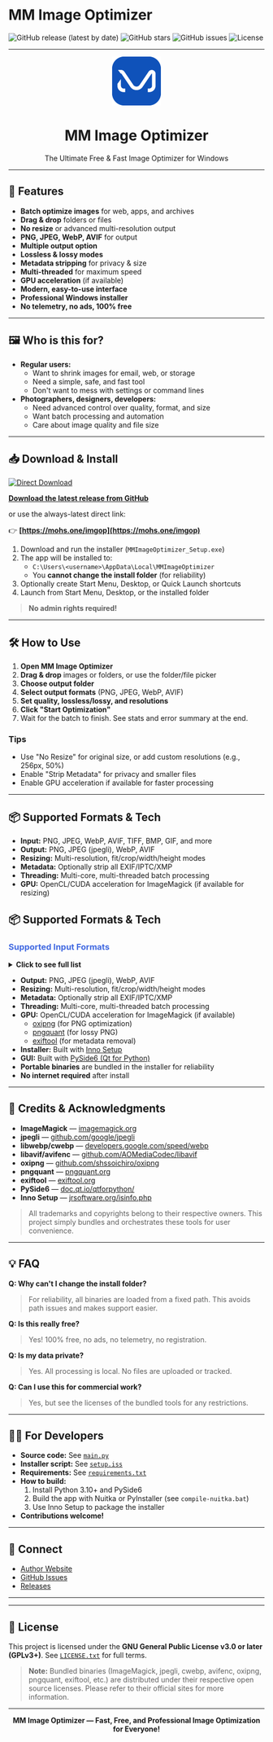 # MM Image Optimizer

![GitHub release (latest by date)](https://img.shields.io/github/v/release/mohseni-mr/MMImageOptimizer?style=for-the-badge)
![GitHub stars](https://img.shields.io/github/stars/mohseni-mr/MMImageOptimizer?style=for-the-badge)
![GitHub issues](https://img.shields.io/github/issues/mohseni-mr/MMImageOptimizer?style=for-the-badge)
![License](https://img.shields.io/github/license/mohseni-mr/MMImageOptimizer?style=for-the-badge)

---

<p align="center">
    <img width="96" alt="MM Image Optimizer Logo" src='https://raw.githubusercontent.com/mohseni-mr/MMImageOptimizer/refs/heads/main/mohseni-blue-logo-96.png'/>
</p>

<h1 align="center">MM Image Optimizer</h1>

<p align="center">The Ultimate Free & Fast Image Optimizer for Windows</p>

---

## 🚀 Features

- **Batch optimize images** for web, apps, and archives
- **Drag & drop** folders or files
- **No resize** or advanced multi-resolution output
- **PNG, JPEG, WebP, AVIF** for output
- **Multiple output option**
- **Lossless & lossy modes**
- **Metadata stripping** for privacy & size
- **Multi-threaded** for maximum speed
- **GPU acceleration** (if available)
- **Modern, easy-to-use interface**
- **Professional Windows installer**
- **No telemetry, no ads, 100% free**

---

## 🖼️ Who is this for?

- **Regular users:**
  - Want to shrink images for email, web, or storage
  - Need a simple, safe, and fast tool
  - Don't want to mess with settings or command lines
- **Photographers, designers, developers:**
  - Need advanced control over quality, format, and size
  - Want batch processing and automation
  - Care about image quality and file size

---

## 📥 Download & Install

<a href="https://mohs.one/imgop">
  <img src="https://img.shields.io/badge/Direct%20Download-Cloudflare%20R2-blue?style=for-the-badge" alt="Direct Download"/>
</a>

**[Download the latest release from GitHub](https://github.com/mohseni-mr/MMImageOptimizer/releases/latest)**

or use the always-latest direct link:

👉 **[https://mohs.one/imgop](https://mohs.one/imgop)**

1. Download and run the installer (`MMImageOptimizer_Setup.exe`)
2. The app will be installed to:
   - `C:\Users\<username>\AppData\Local\MMImageOptimizer`
   - You **cannot change the install folder** (for reliability)
3. Optionally create Start Menu, Desktop, or Quick Launch shortcuts
4. Launch from Start Menu, Desktop, or the installed folder

> **No admin rights required!**

---

## 🛠️ How to Use

1. **Open MM Image Optimizer**
2. **Drag & drop** images or folders, or use the folder/file picker
3. **Choose output folder**
4. **Select output formats** (PNG, JPEG, WebP, AVIF)
5. **Set quality, lossless/lossy, and resolutions**
6. **Click "Start Optimization"**
7. Wait for the batch to finish. See stats and error summary at the end.

### Tips

- Use "No Resize" for original size, or add custom resolutions (e.g., 256px, 50%)
- Enable "Strip Metadata" for privacy and smaller files
- Enable GPU acceleration if available for faster processing

---

## 📦 Supported Formats & Tech

- **Input:** PNG, JPEG, WebP, AVIF, TIFF, BMP, GIF, and more
- **Output:** PNG, JPEG (jpegli), WebP, AVIF
- **Resizing:** Multi-resolution, fit/crop/width/height modes
- **Metadata:** Optionally strip all EXIF/IPTC/XMP
- **Threading:** Multi-core, multi-threaded batch processing
- **GPU:** OpenCL/CUDA acceleration for ImageMagick (if available for resizing)

## 📦 Supported Formats & Tech

### <span style="color:#4169e1;font-weight:bold">Supported Input Formats</span>

<details>
<summary><b>Click to see full list</b></summary>

<ul>
  <li><b>PNG</b> (.png, .png8, .png16, .png24, .png32, .png48, .png64)</li>
  <li><b>JPEG</b> (.jpg, .jpeg, .jpe)</li>
  <li><b>WebP</b> (.webp)</li>
  <li><b>AVIF</b> (.avif)</li>
  <li><b>BMP</b> (.bmp)</li>
  <li><b>GIF</b> (.gif)</li>
  <li><b>TIFF</b> (.tif, .tiff)</li>
  <li><b>HEIC/HEIF</b> (.heic, .heif)</li>
  <li><b>JPEG 2000</b> (.jp2, .j2k, .j2c)</li>
  <li><b>JPEG XL</b> (.jxl)</li>
  <li><b>DDS</b> (.dds)</li>
  <li><b>PSD</b> (.psd)</li>
  <li><b>TGA</b> (.tga)</li>
  <li><b>ICO</b> (.ico)</li>
</ul>

<i>And many more common raster image formats supported by ImageMagick.</i>

</details>

- **Output:** PNG, JPEG (jpegli), WebP, AVIF
- **Resizing:** Multi-resolution, fit/crop/width/height modes
- **Metadata:** Optionally strip all EXIF/IPTC/XMP
- **Threading:** Multi-core, multi-threaded batch processing
- **GPU:** OpenCL/CUDA acceleration for ImageMagick (if available)
  - [oxipng](https://github.com/shssoichiro/oxipng) (for PNG optimization)
  - [pngquant](https://pngquant.org/) (for lossy PNG)
  - [exiftool](https://exiftool.org/) (for metadata removal)
- **Installer:** Built with [Inno Setup](https://jrsoftware.org/isinfo.php)
- **GUI:** Built with [PySide6 (Qt for Python)](https://doc.qt.io/qtforpython/)
- **Portable binaries** are bundled in the installer for reliability
- **No internet required** after install

---

## 📝 Credits & Acknowledgments

- **ImageMagick** — [imagemagick.org](https://imagemagick.org/)
- **jpegli** — [github.com/google/jpegli](https://github.com/google/jpegli)
- **libwebp/cwebp** — [developers.google.com/speed/webp](https://developers.google.com/speed/webp)
- **libavif/avifenc** — [github.com/AOMediaCodec/libavif](https://github.com/AOMediaCodec/libavif)
- **oxipng** — [github.com/shssoichiro/oxipng](https://github.com/shssoichiro/oxipng)
- **pngquant** — [pngquant.org](https://pngquant.org/)
- **exiftool** — [exiftool.org](https://exiftool.org/)
- **PySide6** — [doc.qt.io/qtforpython/](https://doc.qt.io/qtforpython/)
- **Inno Setup** — [jrsoftware.org/isinfo.php](https://jrsoftware.org/isinfo.php)

> All trademarks and copyrights belong to their respective owners. This project simply bundles and orchestrates these tools for user convenience.

---

## 💡 FAQ

**Q: Why can't I change the install folder?**

> For reliability, all binaries are loaded from a fixed path. This avoids path issues and makes support easier.

**Q: Is this really free?**

> Yes! 100% free, no ads, no telemetry, no registration.

**Q: Is my data private?**

> Yes. All processing is local. No files are uploaded or tracked.

**Q: Can I use this for commercial work?**

> Yes, but see the licenses of the bundled tools for any restrictions.

---

## 🧑‍💻 For Developers

- **Source code:** See [`main.py`](main.py)
- **Installer script:** See [`setup.iss`](setup.iss)
- **Requirements:** See [`requirements.txt`](requirements.txt)
- **How to build:**
  1. Install Python 3.10+ and PySide6
  2. Build the app with Nuitka or PyInstaller (see `compile-nuitka.bat`)
  3. Use Inno Setup to package the installer
- **Contributions welcome!**

---

## 📣 Connect

- [Author Website](https://mohsenicreative.com)
- [GitHub Issues](https://github.com/mohseni-mr/MMImageOptimizer/issues)
- [Releases](https://github.com/mohseni-mr/MMImageOptimizer/releases)

---

---

## 📝 License

This project is licensed under the **GNU General Public License v3.0 or later (GPLv3+)**. See [`LICENSE.txt`](LICENSE.txt) for full terms.

> **Note:** Bundled binaries (ImageMagick, jpegli, cwebp, avifenc, oxipng, pngquant, exiftool, etc.) are distributed under their respective open source licenses. Please refer to their official sites for more information.

---

<p align="center">
  <b>MM Image Optimizer — Fast, Free, and Professional Image Optimization for Everyone!</b>
</p>
